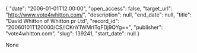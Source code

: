 {
  "date": "2006-01-01T12:00:00", 
  "open_access": false, 
  "target_url": "http://www.vote4whitton.com/", 
  "description": null, 
  "end_date": null, 
  "title": "David Whitton of Whitton pr Ltd", 
  "record_id": "20060101T120000/CS/lCKnY1WMrlTqFDj9QYg==", 
  "publisher": "vote4whitton.com", 
  "slug": 139241, 
  "start_date": null
}

None